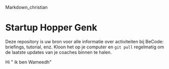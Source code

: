 Markdown_christian
# Startup Hopper Genk

Deze repository is uw bron voor alle informatie over activiteiten bij BeCode: briefings, tutorial, enz.
Kloon het op je computer en `git pull` regelmatig om de laatste updates van je coaches binnen te halen.




Hi " ik ben Wameedh"
